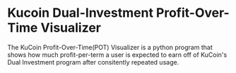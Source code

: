 # Kucoin Dual-Investment Profit-Over-Time Visualizer
The KuCoin Profit-Over-Time(POT) Visualizer is a python program that shows how much profit-per-term a user is expected to earn off of KuCoin's Dual Investment program after consitently repeated usage.